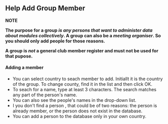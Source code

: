 ﻿## Help Add Group Member
**NOTE**

**The purpose for a group *is any persons that want to administer data about modules collectively*. 
A group can also be a *meeting organiser*.
So you should only add people for those reasons.**

**A group is *not* a general club member register and must not be used for that pupose.**

#### Adding a member
- You can select country to seach member to add. Initiallt it is the country of the group.
To change county, find it in the list and then click OK.
- To seach for a name, type at least 3 characters. 
The search matches any part of the person's name.
- You can also see the people's names in the drop-down list.
- I you don't find a person , that could be of two reasons: 
the person is already member, or the person does not exist in the database.
- You can add a person to the database only in your own country.
